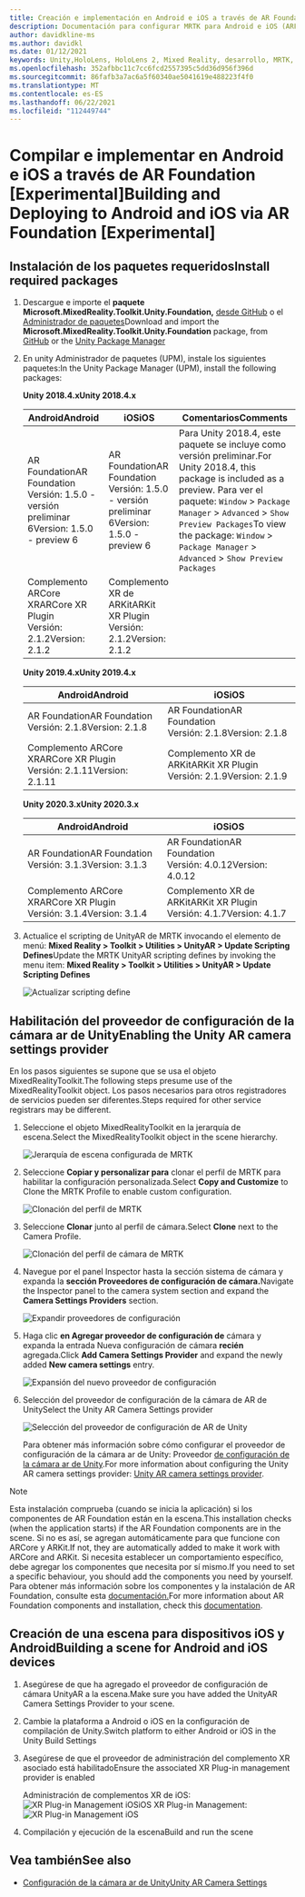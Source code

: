 ```yaml
---
title: Creación e implementación en Android e iOS a través de AR Foundation
description: Documentación para configurar MRTK para Android e iOS (ARFoundation) en Unity
author: davidkline-ms
ms.author: davidkl
ms.date: 01/12/2021
keywords: Unity,HoloLens, HoloLens 2, Mixed Reality, desarrollo, MRTK, AR Core, AR Kit, iOS, IOS, Android, AR Foundation
ms.openlocfilehash: 352afbbc11c7cc6fcd2557395c5dd36d956f396d
ms.sourcegitcommit: 86fafb3a7ac6a5f60340ae5041619e488223f4f0
ms.translationtype: MT
ms.contentlocale: es-ES
ms.lasthandoff: 06/22/2021
ms.locfileid: "112449744"
---
```

# <a name="building-and-deploying-to-android-and-ios-via-ar-foundation-experimental"></a><span data-ttu-id="09cc6-104">Compilar e implementar en Android e iOS a través de AR Foundation [Experimental]</span><span class="sxs-lookup"><span data-stu-id="09cc6-104">Building and Deploying to Android and iOS via AR Foundation [Experimental]</span></span>

## <a name="install-required-packages"></a><span data-ttu-id="09cc6-105">Instalación de los paquetes requeridos</span><span class="sxs-lookup"><span data-stu-id="09cc6-105">Install required packages</span></span>

1. <span data-ttu-id="09cc6-106">Descargue e importe el **paquete Microsoft.MixedReality.Toolkit.Unity.Foundation,** [desde GitHub](https://github.com/microsoft/MixedRealityToolkit-Unity/releases/) o el [Administrador de paquetes](../configuration/usingupm.md)</span><span class="sxs-lookup"><span data-stu-id="09cc6-106">Download and import the **Microsoft.MixedReality.Toolkit.Unity.Foundation** package, from [GitHub](https://github.com/microsoft/MixedRealityToolkit-Unity/releases/) or the [Unity Package Manager](../configuration/usingupm.md)</span></span>

1. <span data-ttu-id="09cc6-107">En unity Administrador de paquetes (UPM), instale los siguientes paquetes:</span><span class="sxs-lookup"><span data-stu-id="09cc6-107">In the Unity Package Manager (UPM), install the following packages:</span></span>

    <span data-ttu-id="09cc6-108">**Unity 2018.4.x**</span><span class="sxs-lookup"><span data-stu-id="09cc6-108">**Unity 2018.4.x**</span></span>

    | <span data-ttu-id="09cc6-109">**Android**</span><span class="sxs-lookup"><span data-stu-id="09cc6-109">**Android**</span></span> | <span data-ttu-id="09cc6-110">**iOS**</span><span class="sxs-lookup"><span data-stu-id="09cc6-110">**iOS**</span></span> | <span data-ttu-id="09cc6-111">Comentarios</span><span class="sxs-lookup"><span data-stu-id="09cc6-111">Comments</span></span> |
    | --- | --- | --- |
    | <span data-ttu-id="09cc6-112">AR Foundation</span><span class="sxs-lookup"><span data-stu-id="09cc6-112">AR Foundation</span></span>  <br/> <span data-ttu-id="09cc6-113">Versión: 1.5.0 - versión preliminar 6</span><span class="sxs-lookup"><span data-stu-id="09cc6-113">Version: 1.5.0 - preview 6</span></span> | <span data-ttu-id="09cc6-114">AR Foundation</span><span class="sxs-lookup"><span data-stu-id="09cc6-114">AR Foundation</span></span>  <br/> <span data-ttu-id="09cc6-115">Versión: 1.5.0 - versión preliminar 6</span><span class="sxs-lookup"><span data-stu-id="09cc6-115">Version: 1.5.0 - preview 6</span></span> | <span data-ttu-id="09cc6-116">Para Unity 2018.4, este paquete se incluye como versión preliminar.</span><span class="sxs-lookup"><span data-stu-id="09cc6-116">For Unity 2018.4, this package is included as a preview.</span></span> <span data-ttu-id="09cc6-117">Para ver el paquete: `Window` > `Package Manager` > `Advanced` > `Show Preview Packages`</span><span class="sxs-lookup"><span data-stu-id="09cc6-117">To view the package: `Window` > `Package Manager` > `Advanced` > `Show Preview Packages`</span></span> |
    | <span data-ttu-id="09cc6-118">Complemento ARCore XR</span><span class="sxs-lookup"><span data-stu-id="09cc6-118">ARCore XR Plugin</span></span> <br/> <span data-ttu-id="09cc6-119">Versión: 2.1.2</span><span class="sxs-lookup"><span data-stu-id="09cc6-119">Version: 2.1.2</span></span> | <span data-ttu-id="09cc6-120">Complemento XR de ARKit</span><span class="sxs-lookup"><span data-stu-id="09cc6-120">ARKit XR Plugin</span></span> <br/> <span data-ttu-id="09cc6-121">Versión: 2.1.2</span><span class="sxs-lookup"><span data-stu-id="09cc6-121">Version: 2.1.2</span></span> | |

    <span data-ttu-id="09cc6-122">**Unity 2019.4.x**</span><span class="sxs-lookup"><span data-stu-id="09cc6-122">**Unity 2019.4.x**</span></span>

    | <span data-ttu-id="09cc6-123">**Android**</span><span class="sxs-lookup"><span data-stu-id="09cc6-123">**Android**</span></span> | <span data-ttu-id="09cc6-124">**iOS**</span><span class="sxs-lookup"><span data-stu-id="09cc6-124">**iOS**</span></span> |
    | --- | --- |
    | <span data-ttu-id="09cc6-125">AR Foundation</span><span class="sxs-lookup"><span data-stu-id="09cc6-125">AR Foundation</span></span>  <br/> <span data-ttu-id="09cc6-126">Versión: 2.1.8</span><span class="sxs-lookup"><span data-stu-id="09cc6-126">Version: 2.1.8</span></span> |  <span data-ttu-id="09cc6-127">AR Foundation</span><span class="sxs-lookup"><span data-stu-id="09cc6-127">AR Foundation</span></span>  <br/> <span data-ttu-id="09cc6-128">Versión: 2.1.8</span><span class="sxs-lookup"><span data-stu-id="09cc6-128">Version: 2.1.8</span></span> |
    | <span data-ttu-id="09cc6-129">Complemento ARCore XR</span><span class="sxs-lookup"><span data-stu-id="09cc6-129">ARCore XR Plugin</span></span> <br/> <span data-ttu-id="09cc6-130">Versión: 2.1.11</span><span class="sxs-lookup"><span data-stu-id="09cc6-130">Version: 2.1.11</span></span> | <span data-ttu-id="09cc6-131">Complemento XR de ARKit</span><span class="sxs-lookup"><span data-stu-id="09cc6-131">ARKit XR Plugin</span></span> <br/> <span data-ttu-id="09cc6-132">Versión: 2.1.9</span><span class="sxs-lookup"><span data-stu-id="09cc6-132">Version: 2.1.9</span></span> |

    <span data-ttu-id="09cc6-133">**Unity 2020.3.x**</span><span class="sxs-lookup"><span data-stu-id="09cc6-133">**Unity 2020.3.x**</span></span>

    | <span data-ttu-id="09cc6-134">**Android**</span><span class="sxs-lookup"><span data-stu-id="09cc6-134">**Android**</span></span> | <span data-ttu-id="09cc6-135">**iOS**</span><span class="sxs-lookup"><span data-stu-id="09cc6-135">**iOS**</span></span> |
    | --- | --- |
    | <span data-ttu-id="09cc6-136">AR Foundation</span><span class="sxs-lookup"><span data-stu-id="09cc6-136">AR Foundation</span></span>  <br/> <span data-ttu-id="09cc6-137">Versión: 3.1.3</span><span class="sxs-lookup"><span data-stu-id="09cc6-137">Version: 3.1.3</span></span> |  <span data-ttu-id="09cc6-138">AR Foundation</span><span class="sxs-lookup"><span data-stu-id="09cc6-138">AR Foundation</span></span>  <br/> <span data-ttu-id="09cc6-139">Versión: 4.0.12</span><span class="sxs-lookup"><span data-stu-id="09cc6-139">Version: 4.0.12</span></span> |
    | <span data-ttu-id="09cc6-140">Complemento ARCore XR</span><span class="sxs-lookup"><span data-stu-id="09cc6-140">ARCore XR Plugin</span></span> <br/> <span data-ttu-id="09cc6-141">Versión: 3.1.4</span><span class="sxs-lookup"><span data-stu-id="09cc6-141">Version: 3.1.4</span></span> | <span data-ttu-id="09cc6-142">Complemento XR de ARKit</span><span class="sxs-lookup"><span data-stu-id="09cc6-142">ARKit XR Plugin</span></span> <br/> <span data-ttu-id="09cc6-143">Versión: 4.1.7</span><span class="sxs-lookup"><span data-stu-id="09cc6-143">Version: 4.1.7</span></span> |

1. <span data-ttu-id="09cc6-144">Actualice el scripting de UnityAR de MRTK invocando el elemento de menú: **Mixed Reality > Toolkit > Utilities > UnityAR > Update Scripting Defines**</span><span class="sxs-lookup"><span data-stu-id="09cc6-144">Update the MRTK UnityAR scripting defines by invoking the menu item: **Mixed Reality > Toolkit > Utilities > UnityAR > Update Scripting Defines**</span></span>

    ![Actualizar scripting define](../features/images/UpdateScriptingDefineUnityAR.png)


## <a name="enabling-the-unity-ar-camera-settings-provider"></a><span data-ttu-id="09cc6-146">Habilitación del proveedor de configuración de la cámara ar de Unity</span><span class="sxs-lookup"><span data-stu-id="09cc6-146">Enabling the Unity AR camera settings provider</span></span>

<span data-ttu-id="09cc6-147">En los pasos siguientes se supone que se usa el objeto MixedRealityToolkit.</span><span class="sxs-lookup"><span data-stu-id="09cc6-147">The following steps presume use of the MixedRealityToolkit object.</span></span> <span data-ttu-id="09cc6-148">Los pasos necesarios para otros registradores de servicios pueden ser diferentes.</span><span class="sxs-lookup"><span data-stu-id="09cc6-148">Steps required for other service registrars may be different.</span></span>

1. <span data-ttu-id="09cc6-149">Seleccione el objeto MixedRealityToolkit en la jerarquía de escena.</span><span class="sxs-lookup"><span data-stu-id="09cc6-149">Select the MixedRealityToolkit object in the scene hierarchy.</span></span>

    ![Jerarquía de escena configurada de MRTK](../features/images/MRTK_ConfiguredHierarchy.png)

1. <span data-ttu-id="09cc6-151">Seleccione **Copiar y personalizar para** clonar el perfil de MRTK para habilitar la configuración personalizada.</span><span class="sxs-lookup"><span data-stu-id="09cc6-151">Select **Copy and Customize** to Clone the MRTK Profile to enable custom configuration.</span></span>

    ![Clonación del perfil de MRTK](../features/images/camera-system/CloneProfileARFoundation.png)

1. <span data-ttu-id="09cc6-153">Seleccione **Clonar** junto al perfil de cámara.</span><span class="sxs-lookup"><span data-stu-id="09cc6-153">Select **Clone** next to the Camera Profile.</span></span>

    ![Clonación del perfil de cámara de MRTK](../features/images/camera-system/CloneCameraProfileARFoundation.png)

1. <span data-ttu-id="09cc6-155">Navegue por el panel Inspector hasta la sección sistema de cámara y expanda la **sección Proveedores de configuración de cámara.**</span><span class="sxs-lookup"><span data-stu-id="09cc6-155">Navigate the Inspector panel to the camera system section and expand the **Camera Settings Providers** section.</span></span>

    ![Expandir proveedores de configuración](../features/images/camera-system/ExpandProviders.png)

1. <span data-ttu-id="09cc6-157">Haga clic **en Agregar proveedor de configuración de** cámara y expanda la entrada Nueva configuración de cámara **recién** agregada.</span><span class="sxs-lookup"><span data-stu-id="09cc6-157">Click **Add Camera Settings Provider** and expand the newly added **New camera settings** entry.</span></span>

    ![Expansión del nuevo proveedor de configuración](../features/images/camera-system/ExpandNewProvider.png)

1. <span data-ttu-id="09cc6-159">Selección del proveedor de configuración de la cámara de AR de Unity</span><span class="sxs-lookup"><span data-stu-id="09cc6-159">Select the Unity AR Camera Settings provider</span></span>

    ![Selección del proveedor de configuración de AR de Unity](../features/images/camera-system/SelectUnityArSettings.png)

    <span data-ttu-id="09cc6-161">Para obtener más información sobre cómo configurar el proveedor de configuración de la cámara ar de Unity: Proveedor [de configuración de la cámara ar de Unity](../features/camera-system/unity-ar-camera-settings.md).</span><span class="sxs-lookup"><span data-stu-id="09cc6-161">For more information about configuring the Unity AR camera settings provider: [Unity AR camera settings provider](../features/camera-system/unity-ar-camera-settings.md).</span></span>

> [!NOTE]
> <span data-ttu-id="09cc6-162">Esta instalación comprueba (cuando se inicia la aplicación) si los componentes de AR Foundation están en la escena.</span><span class="sxs-lookup"><span data-stu-id="09cc6-162">This installation checks (when the application starts) if the AR Foundation components are in the scene.</span></span> <span data-ttu-id="09cc6-163">Si no es así, se agregan automáticamente para que funcione con ARCore y ARKit.</span><span class="sxs-lookup"><span data-stu-id="09cc6-163">If not, they are automatically added to make it work with ARCore and ARKit.</span></span>
> <span data-ttu-id="09cc6-164">Si necesita establecer un comportamiento específico, debe agregar los componentes que necesita por sí mismo.</span><span class="sxs-lookup"><span data-stu-id="09cc6-164">If you need to set a specific behaviour, you should add the components you need by yourself.</span></span>
> <span data-ttu-id="09cc6-165">Para obtener más información sobre los componentes y la instalación de AR Foundation, consulte esta [documentación.](https://docs.unity3d.com/Packages/com.unity.xr.arfoundation@2.2/manual/index.html#samples)</span><span class="sxs-lookup"><span data-stu-id="09cc6-165">For more information about AR Foundation components and installation, check this [documentation](https://docs.unity3d.com/Packages/com.unity.xr.arfoundation@2.2/manual/index.html#samples).</span></span>

## <a name="building-a-scene-for-android-and-ios-devices"></a><span data-ttu-id="09cc6-166">Creación de una escena para dispositivos iOS y Android</span><span class="sxs-lookup"><span data-stu-id="09cc6-166">Building a scene for Android and iOS devices</span></span>

1. <span data-ttu-id="09cc6-167">Asegúrese de que ha agregado el proveedor de configuración de cámara UnityAR a la escena.</span><span class="sxs-lookup"><span data-stu-id="09cc6-167">Make sure you have added the UnityAR Camera Settings Provider to your scene.</span></span>

1. <span data-ttu-id="09cc6-168">Cambie la plataforma a Android o iOS en la configuración de compilación de Unity.</span><span class="sxs-lookup"><span data-stu-id="09cc6-168">Switch platform to either Android or iOS in the Unity Build Settings</span></span>

1. <span data-ttu-id="09cc6-169">Asegúrese de que el proveedor de administración del complemento XR asociado está habilitado</span><span class="sxs-lookup"><span data-stu-id="09cc6-169">Ensure the associated XR Plug-in management provider is enabled</span></span>

    <span data-ttu-id="09cc6-170">Administración de complementos XR de iOS:  ![ XR Plug-in Management iOS](../features/images/XRManagementiOS.png)</span><span class="sxs-lookup"><span data-stu-id="09cc6-170">iOS XR Plug-in Management:  ![XR Plug-in Management iOS](../features/images/XRManagementiOS.png)</span></span>

1. <span data-ttu-id="09cc6-171">Compilación y ejecución de la escena</span><span class="sxs-lookup"><span data-stu-id="09cc6-171">Build and run the scene</span></span>

## <a name="see-also"></a><span data-ttu-id="09cc6-172">Vea también</span><span class="sxs-lookup"><span data-stu-id="09cc6-172">See also</span></span>

- [<span data-ttu-id="09cc6-173">Configuración de la cámara ar de Unity</span><span class="sxs-lookup"><span data-stu-id="09cc6-173">Unity AR Camera Settings</span></span>](../features/camera-system/unity-ar-camera-settings.md)
